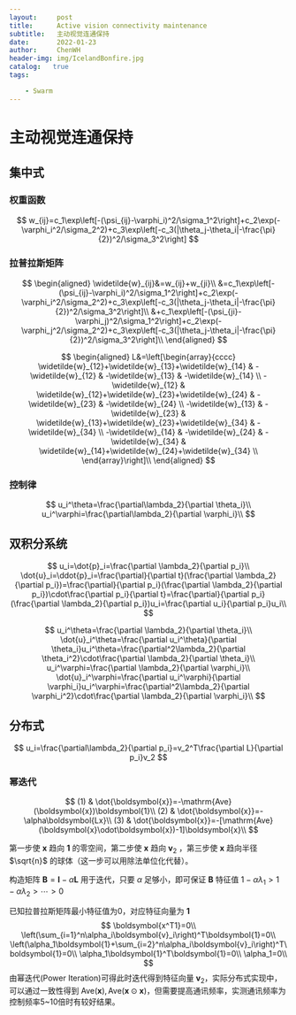 ```yaml
---
layout:     post
title:      Active vision connectivity maintenance
subtitle:   主动视觉连通保持
date:       2022-01-23
author:     ChenWH 
header-img: img/IcelandBonfire.jpg
catalog:   true
tags:

    - Swarm
---
```


# 主动视觉连通保持

## 集中式

### 权重函数

$$
w_{ij}=c_1\exp\left[-(\psi_{ij}-\varphi_i)^2/\sigma_1^2\right]+c_2\exp(-\varphi_i^2/\sigma_2^2)+c_3\exp\left[-c_3(|\theta_j-\theta_i|-\frac{\pi}{2})^2/\sigma_3^2\right]
$$

### 拉普拉斯矩阵

$$
\begin{aligned}
    \widetilde{w}_{ij}&=w_{ij}+w_{ji}\\
    &=c_1\exp\left[-(\psi_{ij}-\varphi_i)^2/\sigma_1^2\right]+c_2\exp(-\varphi_i^2/\sigma_2^2)+c_3\exp\left[-c_3(|\theta_j-\theta_i|-\frac{\pi}{2})^2/\sigma_3^2\right]\\
    &+c_1\exp\left[-(\psi_{ji}-\varphi_j)^2/\sigma_1^2\right]+c_2\exp(-\varphi_j^2/\sigma_2^2)+c_3\exp\left[-c_3(|\theta_j-\theta_i|-\frac{\pi}{2})^2/\sigma_3^2\right]\\
\end{aligned}
$$

$$
\begin{aligned}
L&=\left[\begin{array}{cccc}
\widetilde{w}_{12}+\widetilde{w}_{13}+\widetilde{w}_{14} & -\widetilde{w}_{12} & -\widetilde{w}_{13} & -\widetilde{w}_{14} \\
-\widetilde{w}_{12} & \widetilde{w}_{12}+\widetilde{w}_{23}+\widetilde{w}_{24} & -\widetilde{w}_{23} & -\widetilde{w}_{24} \\
-\widetilde{w}_{13} & -\widetilde{w}_{23} & \widetilde{w}_{13}+\widetilde{w}_{23}+\widetilde{w}_{34} & -\widetilde{w}_{34} \\
-\widetilde{w}_{14} & -\widetilde{w}_{24} & -\widetilde{w}_{34} & \widetilde{w}_{14}+\widetilde{w}_{24}+\widetilde{w}_{34} \\
\end{array}\right]\\
\end{aligned}
$$

### 控制律

$$
u_i^\theta=\frac{\partial\lambda_2}{\partial \theta_i}\\
u_i^\varphi=\frac{\partial\lambda_2}{\partial \varphi_i}\\
$$

## 双积分系统

$$
u_i=\dot{p}_i=\frac{\partial \lambda_2}{\partial p_i}\\
\dot{u}_i=\ddot{p}_i=\frac{\partial}{\partial t}(\frac{\partial \lambda_2}{\partial p_i})=\frac{\partial}{\partial p_i}(\frac{\partial \lambda_2}{\partial p_i})\cdot\frac{\partial p_i}{\partial t}=\frac{\partial}{\partial p_i}(\frac{\partial \lambda_2}{\partial p_i})u_i=\frac{\partial u_i}{\partial p_i}u_i\\
$$

$$
u_i^\theta=\frac{\partial \lambda_2}{\partial \theta_i}\\
\dot{u}_i^\theta=\frac{\partial u_i^\theta}{\partial \theta_i}u_i^\theta=\frac{\partial^2\lambda_2}{\partial \theta_i^2}\cdot\frac{\partial \lambda_2}{\partial \theta_i}\\
u_i^\varphi=\frac{\partial \lambda_2}{\partial \varphi_i}\\
\dot{u}_i^\varphi=\frac{\partial u_i^\varphi}{\partial \varphi_i}u_i^\varphi=\frac{\partial^2\lambda_2}{\partial \varphi_i^2}\cdot\frac{\partial \lambda_2}{\partial \varphi_i}\\
$$

## 分布式

$$
u_i=\frac{\partial\lambda_2}{\partial p_i}=v_2^T\frac{\partial L}{\partial p_i}v_2
$$

### 幂迭代

$$
(1) & \dot{\boldsymbol{x}}=-\mathrm{Ave}(\boldsymbol{x})\boldsymbol{1}\\
(2) & \dot{\boldsymbol{x}}=-\alpha\boldsymbol{Lx}\\
(3) & \dot{\boldsymbol{x}}=-[\mathrm{Ave}(\boldsymbol{x}\odot\boldsymbol{x})-1]\boldsymbol{x}\\
$$

第一步使 $\boldsymbol{x}$ 趋向 $\boldsymbol{1}$ 的零空间，第二步使 $\boldsymbol{x}$ 趋向 $\boldsymbol{v}_2$ ，第三步使 $\boldsymbol{x}$ 趋向半径 $\sqrt{n}$ 的球体（这一步可以用除法单位化代替）。

构造矩阵 $\boldsymbol{B}=\boldsymbol{I}-\alpha\boldsymbol{L}$ 用于迭代，只要 $\alpha$ 足够小，即可保证 $\boldsymbol{B}$ 特征值 $1-\alpha\lambda_1>1-\alpha\lambda_2>\cdots>0$

已知拉普拉斯矩阵最小特征值为0，对应特征向量为 $\boldsymbol{1}$
$$
\boldsymbol{x^T1}=0\\
\left(\sum_{i=1}^n\alpha_i\boldsymbol{v}_i\right)^T\boldsymbol{1}=0\\
\left(\alpha_1\boldsymbol{1}+\sum_{i=2}^n\alpha_i\boldsymbol{v}_i\right)^T\boldsymbol{1}=0\\
\alpha_1\boldsymbol{1}^T\boldsymbol{1}=0\\
\alpha_1=0\\
$$
由幂迭代(Power Iteration)可得此时迭代得到特征向量 $\boldsymbol{v}_2$，实际分布式实现中，可以通过一致性得到 $\mathrm{Ave}(\boldsymbol{x}),\mathrm{Ave}(\boldsymbol{x}\odot\boldsymbol{x})$，但需要提高通讯频率，实测通讯频率为控制频率5~10倍时有较好结果。

